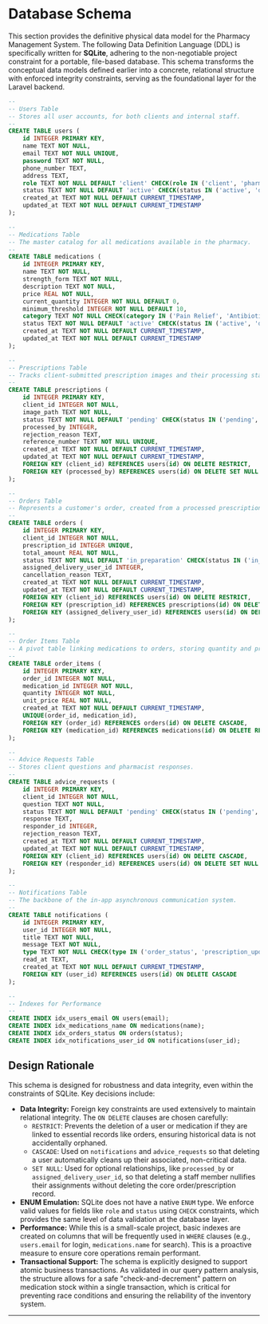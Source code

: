 # Database Schema

This section provides the definitive physical data model for the Pharmacy Management System. The following Data Definition Language (DDL) is specifically written for **SQLite**, adhering to the non-negotiable project constraint for a portable, file-based database. This schema transforms the conceptual data models defined earlier into a concrete, relational structure with enforced integrity constraints, serving as the foundational layer for the Laravel backend.

```sql
--
-- Users Table
-- Stores all user accounts, for both clients and internal staff.
--
CREATE TABLE users (
    id INTEGER PRIMARY KEY,
    name TEXT NOT NULL,
    email TEXT NOT NULL UNIQUE,
    password TEXT NOT NULL,
    phone_number TEXT,
    address TEXT,
    role TEXT NOT NULL DEFAULT 'client' CHECK(role IN ('client', 'pharmacist', 'salesperson', 'delivery', 'manager')),
    status TEXT NOT NULL DEFAULT 'active' CHECK(status IN ('active', 'disabled')),
    created_at TEXT NOT NULL DEFAULT CURRENT_TIMESTAMP,
    updated_at TEXT NOT NULL DEFAULT CURRENT_TIMESTAMP
);

--
-- Medications Table
-- The master catalog for all medications available in the pharmacy.
--
CREATE TABLE medications (
    id INTEGER PRIMARY KEY,
    name TEXT NOT NULL,
    strength_form TEXT NOT NULL,
    description TEXT NOT NULL,
    price REAL NOT NULL,
    current_quantity INTEGER NOT NULL DEFAULT 0,
    minimum_threshold INTEGER NOT NULL DEFAULT 10,
    category TEXT NOT NULL CHECK(category IN ('Pain Relief', 'Antibiotics', 'Vitamins', 'Cold & Flu', 'Skincare')),
    status TEXT NOT NULL DEFAULT 'active' CHECK(status IN ('active', 'disabled')),
    created_at TEXT NOT NULL DEFAULT CURRENT_TIMESTAMP,
    updated_at TEXT NOT NULL DEFAULT CURRENT_TIMESTAMP
);

--
-- Prescriptions Table
-- Tracks client-submitted prescription images and their processing status.
--
CREATE TABLE prescriptions (
    id INTEGER PRIMARY KEY,
    client_id INTEGER NOT NULL,
    image_path TEXT NOT NULL,
    status TEXT NOT NULL DEFAULT 'pending' CHECK(status IN ('pending', 'processed', 'rejected')),
    processed_by INTEGER,
    rejection_reason TEXT,
    reference_number TEXT NOT NULL UNIQUE,
    created_at TEXT NOT NULL DEFAULT CURRENT_TIMESTAMP,
    updated_at TEXT NOT NULL DEFAULT CURRENT_TIMESTAMP,
    FOREIGN KEY (client_id) REFERENCES users(id) ON DELETE RESTRICT,
    FOREIGN KEY (processed_by) REFERENCES users(id) ON DELETE SET NULL
);

--
-- Orders Table
-- Represents a customer's order, created from a processed prescription.
--
CREATE TABLE orders (
    id INTEGER PRIMARY KEY,
    client_id INTEGER NOT NULL,
    prescription_id INTEGER UNIQUE,
    total_amount REAL NOT NULL,
    status TEXT NOT NULL DEFAULT 'in_preparation' CHECK(status IN ('in_preparation', 'ready_for_delivery', 'completed', 'cancelled', 'failed_delivery')),
    assigned_delivery_user_id INTEGER,
    cancellation_reason TEXT,
    created_at TEXT NOT NULL DEFAULT CURRENT_TIMESTAMP,
    updated_at TEXT NOT NULL DEFAULT CURRENT_TIMESTAMP,
    FOREIGN KEY (client_id) REFERENCES users(id) ON DELETE RESTRICT,
    FOREIGN KEY (prescription_id) REFERENCES prescriptions(id) ON DELETE RESTRICT,
    FOREIGN KEY (assigned_delivery_user_id) REFERENCES users(id) ON DELETE SET NULL
);

--
-- Order Items Table
-- A pivot table linking medications to orders, storing quantity and price at time of sale.
--
CREATE TABLE order_items (
    id INTEGER PRIMARY KEY,
    order_id INTEGER NOT NULL,
    medication_id INTEGER NOT NULL,
    quantity INTEGER NOT NULL,
    unit_price REAL NOT NULL,
    created_at TEXT NOT NULL DEFAULT CURRENT_TIMESTAMP,
    UNIQUE(order_id, medication_id),
    FOREIGN KEY (order_id) REFERENCES orders(id) ON DELETE CASCADE,
    FOREIGN KEY (medication_id) REFERENCES medications(id) ON DELETE RESTRICT
);

--
-- Advice Requests Table
-- Stores client questions and pharmacist responses.
--
CREATE TABLE advice_requests (
    id INTEGER PRIMARY KEY,
    client_id INTEGER NOT NULL,
    question TEXT NOT NULL,
    status TEXT NOT NULL DEFAULT 'pending' CHECK(status IN ('pending', 'responded', 'rejected')),
    response TEXT,
    responder_id INTEGER,
    rejection_reason TEXT,
    created_at TEXT NOT NULL DEFAULT CURRENT_TIMESTAMP,
    updated_at TEXT NOT NULL DEFAULT CURRENT_TIMESTAMP,
    FOREIGN KEY (client_id) REFERENCES users(id) ON DELETE CASCADE,
    FOREIGN KEY (responder_id) REFERENCES users(id) ON DELETE SET NULL
);

--
-- Notifications Table
-- The backbone of the in-app asynchronous communication system.
--
CREATE TABLE notifications (
    id INTEGER PRIMARY KEY,
    user_id INTEGER NOT NULL,
    title TEXT NOT NULL,
    message TEXT NOT NULL,
    type TEXT NOT NULL CHECK(type IN ('order_status', 'prescription_update', 'advice_response', 'system_alert')),
    read_at TEXT,
    created_at TEXT NOT NULL DEFAULT CURRENT_TIMESTAMP,
    FOREIGN KEY (user_id) REFERENCES users(id) ON DELETE CASCADE
);

--
-- Indexes for Performance
--
CREATE INDEX idx_users_email ON users(email);
CREATE INDEX idx_medications_name ON medications(name);
CREATE INDEX idx_orders_status ON orders(status);
CREATE INDEX idx_notifications_user_id ON notifications(user_id);
```

## Design Rationale

This schema is designed for robustness and data integrity, even within the constraints of SQLite. Key decisions include:

*   **Data Integrity:** Foreign key constraints are used extensively to maintain relational integrity. The `ON DELETE` clauses are chosen carefully:
    *   `RESTRICT`: Prevents the deletion of a user or medication if they are linked to essential records like orders, ensuring historical data is not accidentally orphaned.
    *   `CASCADE`: Used on `notifications` and `advice_requests` so that deleting a user automatically cleans up their associated, non-critical data.
    *   `SET NULL`: Used for optional relationships, like `processed_by` or `assigned_delivery_user_id`, so that deleting a staff member nullifies their assignments without deleting the core order/prescription record.
*   **ENUM Emulation:** SQLite does not have a native `ENUM` type. We enforce valid values for fields like `role` and `status` using `CHECK` constraints, which provides the same level of data validation at the database layer.
*   **Performance:** While this is a small-scale project, basic indexes are created on columns that will be frequently used in `WHERE` clauses (e.g., `users.email` for login, `medications.name` for search). This is a proactive measure to ensure core operations remain performant.
*   **Transactional Support:** The schema is explicitly designed to support atomic business transactions. As validated in our query pattern analysis, the structure allows for a safe "check-and-decrement" pattern on medication stock within a single transaction, which is critical for preventing race conditions and ensuring the reliability of the inventory system.

---
